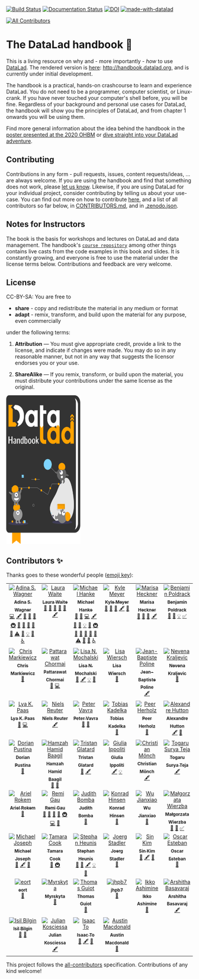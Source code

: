 [![Build Status](https://travis-ci.org/datalad-handbook/book.svg?branch=master)](https://travis-ci.org/datalad-handbook/book) [![Documentation Status](https://readthedocs.org/projects/datalad-handbook/badge/?version=latest)](http://handbook.datalad.org/en/latest/?badge=latest)
[![DOI](https://zenodo.org/badge/DOI/10.5281/zenodo.3608611.svg)](https://doi.org/10.5281/zenodo.3608611)
[![made-with-datalad](https://www.datalad.org/badges/made_with.svg)](https://datalad.org)
<!-- ALL-CONTRIBUTORS-BADGE:START - Do not remove or modify this section -->
[![All Contributors](https://img.shields.io/badge/all_contributors-53-orange.svg?style=flat-square)](#contributors-)
<!-- ALL-CONTRIBUTORS-BADGE:END --> 

# The DataLad handbook :orange_book:

This is a living resource on why and - more importantly - *how* to use [DataLad](http://www.datalad.org).
The rendered version is [here](http://handbook.datalad.org): http://handbook.datalad.org, and is currently
under initial development.

The handbook is a practical, hands-on crashcourse to learn and experience DataLad.
You do not need to be a programmer, computer scientist, or Linux-crank. If you have never touched your computer's shell before, you will be fine. Regardless of your background and personal use cases for DataLad, the handbook will show you the principles of DataLad, and from chapter 1 onwards you will be using them.

Find more general information about the idea behind the handbook in the [poster presented at the 2020 OHBM](artwork/OHBM_2020.pdf) or [dive straight into your DataLad adventure](https://handbook.datalad.org).

## Contributing

Contributions in any form - pull requests, issues, content requests/ideas, ... are always welcome.
If you are using the handbook and find that something does not work,
please [let us know](https://github.com/datalad-handbook/book/issues/new).
Likewise, if you are using DataLad for your individual project, consider contributing by telling us about your use-case.
You can find out more on how to contribute [here](http://handbook.datalad.org/en/latest/contributing.html),
and a list of all contributors so far below, in [CONTRIBUTORS.md](CONTRIBUTORS.md), and in [.zenodo.json](.zenodo.json).

## Notes for Instructors

The book is the basis for workshops and lectures on DataLad and data management.
The handbook's [``course repository``](https://github.com/datalad-handbook/course)
among other things contains live casts from the code examples in this book and
slides. It is constantly growing, and everyone is free to use the material under
the license terms below. Contributions and feedback are very welcome.

## License

CC-BY-SA: You are free to

- **share** - copy and redistribute the material in any medium or format
- **adapt** - remix, transform, and build upon the material for any purpose, even commercially

under the following terms:

1) **Attribution** — You must give appropriate credit, provide a link to the license, and indicate
 if changes were made. You may do so in any reasonable manner, but not in any way that suggests
 the licensor endorses you or your use.

2) **ShareAlike** — If you remix, transform, or build upon the material, you must distribute your
 contributions under the same license as the original.

<img src="https://raw.githubusercontent.com/datalad-handbook/book/master/artwork/logo.svg?sanitize=true" width="200" height="400">  

## Contributors ✨

Thanks goes to these wonderful people ([emoji key](https://allcontributors.org/docs/en/emoji-key)):

<!-- ALL-CONTRIBUTORS-LIST:START - Do not remove or modify this section -->
<!-- prettier-ignore-start -->
<!-- markdownlint-disable -->
<table>
  <tbody>
    <tr>
      <td align="center" valign="top" width="14.28%"><a href="https://www.researchgate.net/profile/Adina_Wagner"><img src="https://avatars1.githubusercontent.com/u/29738718?v=4?s=100" width="100px;" alt="Adina S. Wagner"/><br /><sub><b>Adina S. Wagner</b></sub></a><br /><a href="https://github.com/datalad-handbook/book/commits?author=adswa" title="Code">💻</a> <a href="#content-adswa" title="Content">🖋</a> <a href="https://github.com/datalad-handbook/book/commits?author=adswa" title="Documentation">📖</a> <a href="#design-adswa" title="Design">🎨</a> <a href="#ideas-adswa" title="Ideas, Planning, & Feedback">🤔</a> <a href="#infra-adswa" title="Infrastructure (Hosting, Build-Tools, etc)">🚇</a> <a href="#maintenance-adswa" title="Maintenance">🚧</a> <a href="#projectManagement-adswa" title="Project Management">📆</a> <a href="https://github.com/datalad-handbook/book/pulls?q=is%3Apr+reviewed-by%3Aadswa" title="Reviewed Pull Requests">👀</a> <a href="#userTesting-adswa" title="User Testing">📓</a> <a href="#talk-adswa" title="Talks">📢</a> <a href="https://github.com/datalad-handbook/book/commits?author=adswa" title="Tests">⚠️</a> <a href="https://github.com/datalad-handbook/book/issues?q=author%3Aadswa" title="Bug reports">🐛</a> <a href="#example-adswa" title="Examples">💡</a> <a href="#question-adswa" title="Answering Questions">💬</a> <a href="#a11y-adswa" title="Accessibility">️️️️♿️</a></td>
      <td align="center" valign="top" width="14.28%"><a href="https://github.com/loj"><img src="https://avatars2.githubusercontent.com/u/15157717?v=4?s=100" width="100px;" alt="Laura Waite"/><br /><sub><b>Laura Waite</b></sub></a><br /><a href="#ideas-loj" title="Ideas, Planning, & Feedback">🤔</a> <a href="#maintenance-loj" title="Maintenance">🚧</a> <a href="https://github.com/datalad-handbook/book/pulls?q=is%3Apr+reviewed-by%3Aloj" title="Reviewed Pull Requests">👀</a> <a href="#talk-loj" title="Talks">📢</a> <a href="#question-loj" title="Answering Questions">💬</a> <a href="#content-loj" title="Content">🖋</a></td>
      <td align="center" valign="top" width="14.28%"><a href="http://psychoinformatics.de"><img src="https://avatars1.githubusercontent.com/u/136479?v=4?s=100" width="100px;" alt="Michael Hanke"/><br /><sub><b>Michael Hanke</b></sub></a><br /><a href="#question-mih" title="Answering Questions">💬</a> <a href="https://github.com/datalad-handbook/book/issues?q=author%3Amih" title="Bug reports">🐛</a> <a href="https://github.com/datalad-handbook/book/commits?author=mih" title="Code">💻</a> <a href="#content-mih" title="Content">🖋</a> <a href="https://github.com/datalad-handbook/book/commits?author=mih" title="Documentation">📖</a> <a href="#design-mih" title="Design">🎨</a> <a href="#example-mih" title="Examples">💡</a> <a href="#ideas-mih" title="Ideas, Planning, & Feedback">🤔</a> <a href="#infra-mih" title="Infrastructure (Hosting, Build-Tools, etc)">🚇</a> <a href="#maintenance-mih" title="Maintenance">🚧</a> <a href="#plugin-mih" title="Plugin/utility libraries">🔌</a> <a href="#projectManagement-mih" title="Project Management">📆</a> <a href="https://github.com/datalad-handbook/book/pulls?q=is%3Apr+reviewed-by%3Amih" title="Reviewed Pull Requests">👀</a> <a href="#tool-mih" title="Tools">🔧</a> <a href="https://github.com/datalad-handbook/book/commits?author=mih" title="Tests">⚠️</a> <a href="#talk-mih" title="Talks">📢</a> <a href="#userTesting-mih" title="User Testing">📓</a> <a href="#a11y-mih" title="Accessibility">️️️️♿️</a></td>
      <td align="center" valign="top" width="14.28%"><a href="https://github.com/kyleam"><img src="https://avatars2.githubusercontent.com/u/1297788?v=4?s=100" width="100px;" alt="Kyle Meyer"/><br /><sub><b>Kyle Meyer</b></sub></a><br /><a href="https://github.com/datalad-handbook/book/issues?q=author%3Akyleam" title="Bug reports">🐛</a> <a href="https://github.com/datalad-handbook/book/pulls?q=is%3Apr+reviewed-by%3Akyleam" title="Reviewed Pull Requests">👀</a> <a href="#question-kyleam" title="Answering Questions">💬</a> <a href="#content-kyleam" title="Content">🖋</a> <a href="#ideas-kyleam" title="Ideas, Planning, & Feedback">🤔</a></td>
      <td align="center" valign="top" width="14.28%"><a href="https://github.com/marisaheckner"><img src="https://avatars2.githubusercontent.com/u/52243533?v=4?s=100" width="100px;" alt="Marisa Heckner"/><br /><sub><b>Marisa Heckner</b></sub></a><br /><a href="#ideas-marisaheckner" title="Ideas, Planning, & Feedback">🤔</a> <a href="#userTesting-marisaheckner" title="User Testing">📓</a> <a href="https://github.com/datalad-handbook/book/issues?q=author%3Amarisaheckner" title="Bug reports">🐛</a> <a href="#content-marisaheckner" title="Content">🖋</a></td>
      <td align="center" valign="top" width="14.28%"><a href="https://github.com/bpoldrack"><img src="https://avatars2.githubusercontent.com/u/10498301?v=4?s=100" width="100px;" alt="Benjamin Poldrack"/><br /><sub><b>Benjamin Poldrack</b></sub></a><br /><a href="#question-bpoldrack" title="Answering Questions">💬</a> <a href="#ideas-bpoldrack" title="Ideas, Planning, & Feedback">🤔</a> <a href="#example-bpoldrack" title="Examples">💡</a> <a href="#tutorial-bpoldrack" title="Tutorials">✅</a></td>
      <td align="center" valign="top" width="14.28%"><a href="http://www.onerussian.com"><img src="https://avatars3.githubusercontent.com/u/39889?v=4?s=100" width="100px;" alt="Yaroslav Halchenko"/><br /><sub><b>Yaroslav Halchenko</b></sub></a><br /><a href="https://github.com/datalad-handbook/book/pulls?q=is%3Apr+reviewed-by%3Ayarikoptic" title="Reviewed Pull Requests">👀</a> <a href="#content-yarikoptic" title="Content">🖋</a> <a href="#ideas-yarikoptic" title="Ideas, Planning, & Feedback">🤔</a> <a href="https://github.com/datalad-handbook/book/issues?q=author%3Ayarikoptic" title="Bug reports">🐛</a></td>
    </tr>
    <tr>
      <td align="center" valign="top" width="14.28%"><a href="https://github.com/effigies"><img src="https://avatars0.githubusercontent.com/u/83442?v=4?s=100" width="100px;" alt="Chris Markiewicz"/><br /><sub><b>Chris Markiewicz</b></sub></a><br /><a href="https://github.com/datalad-handbook/book/issues?q=author%3Aeffigies" title="Bug reports">🐛</a></td>
      <td align="center" valign="top" width="14.28%"><a href="http://pat.chormai.org"><img src="https://avatars0.githubusercontent.com/u/1214890?v=4?s=100" width="100px;" alt="Pattarawat Chormai"/><br /><sub><b>Pattarawat Chormai</b></sub></a><br /><a href="https://github.com/datalad-handbook/book/issues?q=author%3Aheytitle" title="Bug reports">🐛</a> <a href="https://github.com/datalad-handbook/book/commits?author=heytitle" title="Code">💻</a></td>
      <td align="center" valign="top" width="14.28%"><a href="https://github.com/lisanmo"><img src="https://avatars0.githubusercontent.com/u/52251433?v=4?s=100" width="100px;" alt="Lisa N. Mochalski"/><br /><sub><b>Lisa N. Mochalski</b></sub></a><br /><a href="https://github.com/datalad-handbook/book/issues?q=author%3Alisanmo" title="Bug reports">🐛</a> <a href="#content-lisanmo" title="Content">🖋</a> <a href="#example-lisanmo" title="Examples">💡</a> <a href="#ideas-lisanmo" title="Ideas, Planning, & Feedback">🤔</a></td>
      <td align="center" valign="top" width="14.28%"><a href="https://github.com/LisaWiersch96"><img src="https://avatars3.githubusercontent.com/u/57354773?v=4?s=100" width="100px;" alt="Lisa Wiersch"/><br /><sub><b>Lisa Wiersch</b></sub></a><br /><a href="https://github.com/datalad-handbook/book/issues?q=author%3ALisaWiersch96" title="Bug reports">🐛</a></td>
      <td align="center" valign="top" width="14.28%"><a href="https://github.com/jbpoline"><img src="https://avatars0.githubusercontent.com/u/275048?v=4?s=100" width="100px;" alt="Jean-Baptiste Poline"/><br /><sub><b>Jean-Baptiste Poline</b></sub></a><br /><a href="#content-jbpoline" title="Content">🖋</a></td>
      <td align="center" valign="top" width="14.28%"><a href="https://github.com/NevenaK"><img src="https://avatars2.githubusercontent.com/u/57677812?v=4?s=100" width="100px;" alt="Nevena Kraljevic"/><br /><sub><b>Nevena Kraljevic</b></sub></a><br /><a href="#userTesting-NevenaK" title="User Testing">📓</a></td>
      <td align="center" valign="top" width="14.28%"><a href="https://github.com/aqw"><img src="https://avatars0.githubusercontent.com/u/765557?v=4?s=100" width="100px;" alt="Alex Waite"/><br /><sub><b>Alex Waite</b></sub></a><br /><a href="https://github.com/datalad-handbook/book/pulls?q=is%3Apr+reviewed-by%3Aaqw" title="Reviewed Pull Requests">👀</a> <a href="https://github.com/datalad-handbook/book/issues?q=author%3Aaqw" title="Bug reports">🐛</a> <a href="#ideas-aqw" title="Ideas, Planning, & Feedback">🤔</a></td>
    </tr>
    <tr>
      <td align="center" valign="top" width="14.28%"><a href="https://github.com/lilikapa"><img src="https://avatars3.githubusercontent.com/u/14184487?v=4?s=100" width="100px;" alt="Lya K. Paas"/><br /><sub><b>Lya K. Paas</b></sub></a><br /><a href="https://github.com/datalad-handbook/book/issues?q=author%3Alilikapa" title="Bug reports">🐛</a> <a href="https://github.com/datalad-handbook/book/commits?author=lilikapa" title="Code">💻</a></td>
      <td align="center" valign="top" width="14.28%"><a href="https://github.com/nhjjreuter"><img src="https://avatars1.githubusercontent.com/u/24777116?v=4?s=100" width="100px;" alt="Niels Reuter"/><br /><sub><b>Niels Reuter</b></sub></a><br /><a href="#content-nhjjreuter" title="Content">🖋</a></td>
      <td align="center" valign="top" width="14.28%"><a href="https://github.com/pvavra"><img src="https://avatars3.githubusercontent.com/u/5610129?v=4?s=100" width="100px;" alt="Peter Vavra"/><br /><sub><b>Peter Vavra</b></sub></a><br /><a href="#ideas-pvavra" title="Ideas, Planning, & Feedback">🤔</a> <a href="#userTesting-pvavra" title="User Testing">📓</a></td>
      <td align="center" valign="top" width="14.28%"><a href="https://github.com/TobiasKadelka"><img src="https://avatars1.githubusercontent.com/u/49553687?v=4?s=100" width="100px;" alt="Tobias Kadelka"/><br /><sub><b>Tobias Kadelka</b></sub></a><br /><a href="#userTesting-TobiasKadelka" title="User Testing">📓</a></td>
      <td align="center" valign="top" width="14.28%"><a href="http://peerherholz.github.io"><img src="https://avatars0.githubusercontent.com/u/20129524?v=4?s=100" width="100px;" alt="Peer Herholz"/><br /><sub><b>Peer Herholz</b></sub></a><br /><a href="#ideas-PeerHerholz" title="Ideas, Planning, & Feedback">🤔</a></td>
      <td align="center" valign="top" width="14.28%"><a href="https://github.com/AlexandreHutton"><img src="https://avatars3.githubusercontent.com/u/50920802?v=4?s=100" width="100px;" alt="Alexandre Hutton"/><br /><sub><b>Alexandre Hutton</b></sub></a><br /><a href="#content-AlexandreHutton" title="Content">🖋</a> <a href="https://github.com/datalad-handbook/book/issues?q=author%3AAlexandreHutton" title="Bug reports">🐛</a></td>
      <td align="center" valign="top" width="14.28%"><a href="https://github.com/sarah1989"><img src="https://avatars3.githubusercontent.com/u/3898779?v=4?s=100" width="100px;" alt="Sarah Oliveira"/><br /><sub><b>Sarah Oliveira</b></sub></a><br /><a href="https://github.com/datalad-handbook/book/pulls?q=is%3Apr+reviewed-by%3Asarah1989" title="Reviewed Pull Requests">👀</a> <a href="#ideas-sarah1989" title="Ideas, Planning, & Feedback">🤔</a></td>
    </tr>
    <tr>
      <td align="center" valign="top" width="14.28%"><a href="https://github.com/dorianps"><img src="https://avatars3.githubusercontent.com/u/9083517?v=4?s=100" width="100px;" alt="Dorian Pustina"/><br /><sub><b>Dorian Pustina</b></sub></a><br /><a href="#ideas-dorianps" title="Ideas, Planning, & Feedback">🤔</a></td>
      <td align="center" valign="top" width="14.28%"><a href="https://github.com/hbaagil"><img src="https://avatars3.githubusercontent.com/u/61992500?v=4?s=100" width="100px;" alt="Hamzah Hamid Baagil"/><br /><sub><b>Hamzah Hamid Baagil</b></sub></a><br /><a href="#userTesting-hbaagil" title="User Testing">📓</a> <a href="https://github.com/datalad-handbook/book/issues?q=author%3Ahbaagil" title="Bug reports">🐛</a></td>
      <td align="center" valign="top" width="14.28%"><a href="https://github.com/glatard"><img src="https://avatars0.githubusercontent.com/u/5174953?v=4?s=100" width="100px;" alt="Tristan Glatard"/><br /><sub><b>Tristan Glatard</b></sub></a><br /><a href="https://github.com/datalad-handbook/book/issues?q=author%3Aglatard" title="Bug reports">🐛</a> <a href="#content-glatard" title="Content">🖋</a></td>
      <td align="center" valign="top" width="14.28%"><a href="https://github.com/gi114"><img src="https://avatars0.githubusercontent.com/u/17640807?v=4?s=100" width="100px;" alt="Giulia Ippoliti"/><br /><sub><b>Giulia Ippoliti</b></sub></a><br /><a href="#content-gi114" title="Content">🖋</a> <a href="#example-gi114" title="Examples">💡</a></td>
      <td align="center" valign="top" width="14.28%"><a href="https://github.com/christian-monch"><img src="https://avatars3.githubusercontent.com/u/17925232?v=4?s=100" width="100px;" alt="Christian Mönch"/><br /><sub><b>Christian Mönch</b></sub></a><br /><a href="#content-christian-monch" title="Content">🖋</a></td>
      <td align="center" valign="top" width="14.28%"><a href="https://github.com/ayrustogaru"><img src="https://avatars1.githubusercontent.com/u/35329371?v=4?s=100" width="100px;" alt="Togaru Surya Teja"/><br /><sub><b>Togaru Surya Teja</b></sub></a><br /><a href="#content-ayrustogaru" title="Content">🖋</a></td>
      <td align="center" valign="top" width="14.28%"><a href="https://github.com/DorienHuijser"><img src="https://avatars1.githubusercontent.com/u/58177697?v=4?s=100" width="100px;" alt="Dorien Huijser"/><br /><sub><b>Dorien Huijser</b></sub></a><br /><a href="https://github.com/datalad-handbook/book/issues?q=author%3ADorienHuijser" title="Bug reports">🐛</a> <a href="#userTesting-DorienHuijser" title="User Testing">📓</a></td>
    </tr>
    <tr>
      <td align="center" valign="top" width="14.28%"><a href="http://arokem.org"><img src="https://avatars1.githubusercontent.com/u/118582?v=4?s=100" width="100px;" alt="Ariel Rokem"/><br /><sub><b>Ariel Rokem</b></sub></a><br /><a href="https://github.com/datalad-handbook/book/issues?q=author%3Aarokem" title="Bug reports">🐛</a></td>
      <td align="center" valign="top" width="14.28%"><a href="https://remi-gau.github.io/"><img src="https://avatars3.githubusercontent.com/u/6961185?v=4?s=100" width="100px;" alt="Remi Gau"/><br /><sub><b>Remi Gau</b></sub></a><br /><a href="https://github.com/datalad-handbook/book/issues?q=author%3ARemi-Gau" title="Bug reports">🐛</a> <a href="#ideas-Remi-Gau" title="Ideas, Planning, & Feedback">🤔</a> <a href="#maintenance-Remi-Gau" title="Maintenance">🚧</a> <a href="https://github.com/datalad-handbook/book/pulls?q=is%3Apr+reviewed-by%3ARemi-Gau" title="Reviewed Pull Requests">👀</a> <a href="#infra-Remi-Gau" title="Infrastructure (Hosting, Build-Tools, etc)">🚇</a> <a href="https://github.com/datalad-handbook/book/commits?author=Remi-Gau" title="Code">💻</a> <a href="#design-Remi-Gau" title="Design">🎨</a></td>
      <td align="center" valign="top" width="14.28%"><a href="https://github.com/judithbomba"><img src="https://avatars1.githubusercontent.com/u/68907896?v=4?s=100" width="100px;" alt="Judith Bomba"/><br /><sub><b>Judith Bomba</b></sub></a><br /><a href="https://github.com/datalad-handbook/book/issues?q=author%3Ajudithbomba" title="Bug reports">🐛</a></td>
      <td align="center" valign="top" width="14.28%"><a href="http://khinsen.net/"><img src="https://avatars2.githubusercontent.com/u/94934?v=4?s=100" width="100px;" alt="Konrad Hinsen"/><br /><sub><b>Konrad Hinsen</b></sub></a><br /><a href="https://github.com/datalad-handbook/book/issues?q=author%3Akhinsen" title="Bug reports">🐛</a></td>
      <td align="center" valign="top" width="14.28%"><a href="https://github.com/jadecci"><img src="https://avatars2.githubusercontent.com/u/14807815?v=4?s=100" width="100px;" alt="Wu Jianxiao"/><br /><sub><b>Wu Jianxiao</b></sub></a><br /><a href="https://github.com/datalad-handbook/book/issues?q=author%3Ajadecci" title="Bug reports">🐛</a></td>
      <td align="center" valign="top" width="14.28%"><a href="https://github.com/m-wierzba"><img src="https://avatars1.githubusercontent.com/u/31971177?v=4?s=100" width="100px;" alt="Małgorzata Wierzba"/><br /><sub><b>Małgorzata Wierzba</b></sub></a><br /><a href="#userTesting-m-wierzba" title="User Testing">📓</a> <a href="https://github.com/datalad-handbook/book/pulls?q=is%3Apr+reviewed-by%3Am-wierzba" title="Reviewed Pull Requests">👀</a> <a href="#tutorial-m-wierzba" title="Tutorials">✅</a></td>
      <td align="center" valign="top" width="14.28%"><a href="https://www.stefanappelhoff.com"><img src="https://avatars1.githubusercontent.com/u/9084751?v=4?s=100" width="100px;" alt="Stefan Appelhoff"/><br /><sub><b>Stefan Appelhoff</b></sub></a><br /><a href="#infra-sappelhoff" title="Infrastructure (Hosting, Build-Tools, etc)">🚇</a> <a href="#tool-sappelhoff" title="Tools">🔧</a> <a href="https://github.com/datalad-handbook/book/issues?q=author%3Asappelhoff" title="Bug reports">🐛</a></td>
    </tr>
    <tr>
      <td align="center" valign="top" width="14.28%"><a href="https://github.com/josephmje"><img src="https://avatars1.githubusercontent.com/u/22102194?v=4?s=100" width="100px;" alt="Michael Joseph"/><br /><sub><b>Michael Joseph</b></sub></a><br /><a href="#ideas-josephmje" title="Ideas, Planning, & Feedback">🤔</a> <a href="#content-josephmje" title="Content">🖋</a> <a href="https://github.com/datalad-handbook/book/issues?q=author%3Ajosephmje" title="Bug reports">🐛</a></td>
      <td align="center" valign="top" width="14.28%"><a href="https://github.com/tamaracha"><img src="https://avatars.githubusercontent.com/u/10754072?v=4?s=100" width="100px;" alt="Tamara Cook"/><br /><sub><b>Tamara Cook</b></sub></a><br /><a href="https://github.com/datalad-handbook/book/pulls?q=is%3Apr+reviewed-by%3Atamaracha" title="Reviewed Pull Requests">👀</a> <a href="#infra-tamaracha" title="Infrastructure (Hosting, Build-Tools, etc)">🚇</a></td>
      <td align="center" valign="top" width="14.28%"><a href="https://jsheunis.github.io/"><img src="https://avatars.githubusercontent.com/u/10141237?v=4?s=100" width="100px;" alt="Stephan Heunis"/><br /><sub><b>Stephan Heunis</b></sub></a><br /><a href="https://github.com/datalad-handbook/book/issues?q=author%3Ajsheunis" title="Bug reports">🐛</a> <a href="#maintenance-jsheunis" title="Maintenance">🚧</a> <a href="#content-jsheunis" title="Content">🖋</a> <a href="#example-jsheunis" title="Examples">💡</a> <a href="https://github.com/datalad-handbook/book/pulls?q=is%3Apr+reviewed-by%3Ajsheunis" title="Reviewed Pull Requests">👀</a></td>
      <td align="center" valign="top" width="14.28%"><a href="http://cni.lin-magdeburg.de"><img src="https://avatars.githubusercontent.com/u/9048375?v=4?s=100" width="100px;" alt="Joerg Stadler"/><br /><sub><b>Joerg Stadler</b></sub></a><br /><a href="https://github.com/datalad-handbook/book/issues?q=author%3Acni-md" title="Bug reports">🐛</a></td>
      <td align="center" valign="top" width="14.28%"><a href="https://orcid.org/0000-0003-4652-3758"><img src="https://avatars.githubusercontent.com/u/7570456?v=4?s=100" width="100px;" alt="Sin Kim"/><br /><sub><b>Sin Kim</b></sub></a><br /><a href="https://github.com/datalad-handbook/book/issues?q=author%3AAKSoo" title="Bug reports">🐛</a> <a href="#content-AKSoo" title="Content">🖋</a> <a href="https://github.com/datalad-handbook/book/pulls?q=is%3Apr+reviewed-by%3AAKSoo" title="Reviewed Pull Requests">👀</a></td>
      <td align="center" valign="top" width="14.28%"><a href="https://github.com/oesteban"><img src="https://avatars.githubusercontent.com/u/598470?v=4?s=100" width="100px;" alt="Oscar Esteban"/><br /><sub><b>Oscar Esteban</b></sub></a><br /><a href="https://github.com/datalad-handbook/book/issues?q=author%3Aoesteban" title="Bug reports">🐛</a></td>
      <td align="center" valign="top" width="14.28%"><a href="https://github.com/mslw"><img src="https://avatars.githubusercontent.com/u/11985212?v=4?s=100" width="100px;" alt="Michał Szczepanik"/><br /><sub><b>Michał Szczepanik</b></sub></a><br /><a href="https://github.com/datalad-handbook/book/pulls?q=is%3Apr+reviewed-by%3Amslw" title="Reviewed Pull Requests">👀</a> <a href="https://github.com/datalad-handbook/book/issues?q=author%3Amslw" title="Bug reports">🐛</a> <a href="#content-mslw" title="Content">🖋</a></td>
    </tr>
    <tr>
      <td align="center" valign="top" width="14.28%"><a href="https://github.com/eort"><img src="https://avatars.githubusercontent.com/u/8819465?v=4?s=100" width="100px;" alt="eort"/><br /><sub><b>eort</b></sub></a><br /><a href="https://github.com/datalad-handbook/book/issues?q=author%3Aeort" title="Bug reports">🐛</a></td>
      <td align="center" valign="top" width="14.28%"><a href="https://github.com/Myrskyta"><img src="https://avatars.githubusercontent.com/u/17908599?v=4?s=100" width="100px;" alt="Myrskyta"/><br /><sub><b>Myrskyta</b></sub></a><br /><a href="https://github.com/datalad-handbook/book/issues?q=author%3AMyrskyta" title="Bug reports">🐛</a></td>
      <td align="center" valign="top" width="14.28%"><a href="https://github.com/tguiot"><img src="https://avatars.githubusercontent.com/u/17005998?v=4?s=100" width="100px;" alt="Thomas Guiot"/><br /><sub><b>Thomas Guiot</b></sub></a><br /><a href="https://github.com/datalad-handbook/book/issues?q=author%3Atguiot" title="Bug reports">🐛</a></td>
      <td align="center" valign="top" width="14.28%"><a href="https://github.com/jhpb7"><img src="https://avatars.githubusercontent.com/u/101269419?v=4?s=100" width="100px;" alt="jhpb7"/><br /><sub><b>jhpb7</b></sub></a><br /><a href="https://github.com/datalad-handbook/book/issues?q=author%3Ajhpb7" title="Bug reports">🐛</a></td>
      <td align="center" valign="top" width="14.28%"><a href="https://bandism.net/"><img src="https://avatars.githubusercontent.com/u/22633385?v=4?s=100" width="100px;" alt="Ikko Ashimine"/><br /><sub><b>Ikko Ashimine</b></sub></a><br /><a href="https://github.com/datalad-handbook/book/issues?q=author%3Aeltociear" title="Bug reports">🐛</a></td>
      <td align="center" valign="top" width="14.28%"><a href="http://cmn.nimh.nih.gov/dsst"><img src="https://avatars.githubusercontent.com/u/10297203?v=4?s=100" width="100px;" alt="Arshitha Basavaraj"/><br /><sub><b>Arshitha Basavaraj</b></sub></a><br /><a href="#content-Arshitha" title="Content">🖋</a></td>
      <td align="center" valign="top" width="14.28%"><a href="https://github.com/ajveltri22"><img src="https://avatars.githubusercontent.com/u/16944711?v=4?s=100" width="100px;" alt="Anthony J Veltri"/><br /><sub><b>Anthony J Veltri</b></sub></a><br /><a href="#userTesting-ajveltri22" title="User Testing">📓</a></td>
    </tr>
    <tr>
      <td align="center" valign="top" width="14.28%"><a href="https://twitter.com/complexbrains"><img src="https://avatars.githubusercontent.com/u/45263281?v=4?s=100" width="100px;" alt="Isil Bilgin"/><br /><sub><b>Isil Bilgin</b></sub></a><br /><a href="https://github.com/datalad-handbook/book/issues?q=author%3Acomplexbrains" title="Bug reports">🐛</a> <a href="#maintenance-complexbrains" title="Maintenance">🚧</a></td>
      <td align="center" valign="top" width="14.28%"><a href="http://juliankosciessa.eu"><img src="https://avatars.githubusercontent.com/u/40263608?v=4?s=100" width="100px;" alt="Julian Kosciessa"/><br /><sub><b>Julian Kosciessa</b></sub></a><br /><a href="#content-jkosciessa" title="Content">🖋</a></td>
      <td align="center" valign="top" width="14.28%"><a href="https://github.com/candleindark"><img src="https://avatars.githubusercontent.com/u/12135617?v=4?s=100" width="100px;" alt="Isaac To"/><br /><sub><b>Isaac To</b></sub></a><br /><a href="#maintenance-candleindark" title="Maintenance">🚧</a> <a href="#content-candleindark" title="Content">🖋</a> <a href="https://github.com/datalad-handbook/book/issues?q=author%3Acandleindark" title="Bug reports">🐛</a></td>
      <td align="center" valign="top" width="14.28%"><a href="https://github.com/asmacdo"><img src="https://avatars.githubusercontent.com/u/1028657?v=4?s=100" width="100px;" alt="Austin Macdonald"/><br /><sub><b>Austin Macdonald</b></sub></a><br /><a href="https://github.com/datalad-handbook/book/issues?q=author%3Aasmacdo" title="Bug reports">🐛</a></td>
    </tr>
  </tbody>
</table>

<!-- markdownlint-restore -->
<!-- prettier-ignore-end -->

<!-- ALL-CONTRIBUTORS-LIST:END -->

This project follows the [all-contributors](https://github.com/all-contributors/all-contributors) specification. Contributions of any kind welcome!
